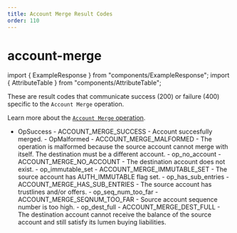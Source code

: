 ```yaml
---
title: Account Merge Result Codes
order: 110
---
```


# account-merge

import { ExampleResponse } from "components/ExampleResponse"; import { AttributeTable } from "components/AttributeTable";

These are result codes that communicate success \(200\) or failure \(400\) specific to the `Account Merge` operation.

Learn more about the [`Account Merge` operation](../../../../docs/start/list-of-operations.md#account-merge).

 - OpSuccess - ACCOUNT\_MERGE\_SUCCESS - Account succesfully merged. - OpMalformed - ACCOUNT\_MERGE\_MALFORMED - The operation is malformed because the source account cannot merge with itself. The destination must be a different account. - op\_no\_account - ACCOUNT\_MERGE\_NO\_ACCOUNT - The destination account does not exist. - op\_immutable\_set - ACCOUNT\_MERGE\_IMMUTABLE\_SET - The source account has AUTH\_IMMUTABLE flag set. - op\_has\_sub\_entries - ACCOUNT\_MERGE\_HAS\_SUB\_ENTRIES - The source account has trustlines and/or offers. - op\_seq\_num\_too\_far - ACCOUNT\_MERGE\_SEQNUM\_TOO\_FAR - Source account sequence number is too high. - op\_dest\_full - ACCOUNT\_MERGE\_DEST\_FULL - The destination account cannot receive the balance of the source account and still satisfy its lumen buying liabilities.

